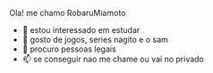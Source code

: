Ola! me chamo RobaruMiamoto
- 👀 estou interessado em estudar
- 🌱 gosto de jogos, series nagito e o sam
- 💞️ procuro pessoas legais 
- 📫 se conseguir nao me chame ou vai no privado

<!---
RobaruMiamoto/RobaruMiamoto is a ✨ special ✨ repository because its `README.md` (this file) appears on your GitHub profile.
You can click the Preview link to take a look at your changes.
--->
